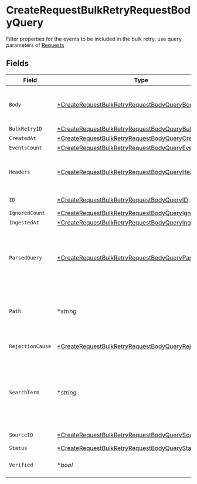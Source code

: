 # CreateRequestBulkRetryRequestBodyQuery

Filter properties for the events to be included in the bulk retry, use query parameters of [Requests](#requests)


## Fields

| Field                                                                                                                                    | Type                                                                                                                                     | Required                                                                                                                                 | Description                                                                                                                              |
| ---------------------------------------------------------------------------------------------------------------------------------------- | ---------------------------------------------------------------------------------------------------------------------------------------- | ---------------------------------------------------------------------------------------------------------------------------------------- | ---------------------------------------------------------------------------------------------------------------------------------------- |
| `Body`                                                                                                                                   | [*CreateRequestBulkRetryRequestBodyQueryBody](../../models/operations/createrequestbulkretryrequestbodyquerybody.md)                     | :heavy_minus_sign:                                                                                                                       | URL Encoded string of the JSON to match to the data body                                                                                 |
| `BulkRetryID`                                                                                                                            | [*CreateRequestBulkRetryRequestBodyQueryBulkRetryID](../../models/operations/createrequestbulkretryrequestbodyquerybulkretryid.md)       | :heavy_minus_sign:                                                                                                                       | N/A                                                                                                                                      |
| `CreatedAt`                                                                                                                              | [*CreateRequestBulkRetryRequestBodyQueryCreatedAt](../../models/operations/createrequestbulkretryrequestbodyquerycreatedat.md)           | :heavy_minus_sign:                                                                                                                       | N/A                                                                                                                                      |
| `EventsCount`                                                                                                                            | [*CreateRequestBulkRetryRequestBodyQueryEventsCount](../../models/operations/createrequestbulkretryrequestbodyqueryeventscount.md)       | :heavy_minus_sign:                                                                                                                       | N/A                                                                                                                                      |
| `Headers`                                                                                                                                | [*CreateRequestBulkRetryRequestBodyQueryHeaders](../../models/operations/createrequestbulkretryrequestbodyqueryheaders.md)               | :heavy_minus_sign:                                                                                                                       | URL Encoded string of the JSON to match to the data headers                                                                              |
| `ID`                                                                                                                                     | [*CreateRequestBulkRetryRequestBodyQueryID](../../models/operations/createrequestbulkretryrequestbodyqueryid.md)                         | :heavy_minus_sign:                                                                                                                       | Filter by requests IDs                                                                                                                   |
| `IgnoredCount`                                                                                                                           | [*CreateRequestBulkRetryRequestBodyQueryIgnoredCount](../../models/operations/createrequestbulkretryrequestbodyqueryignoredcount.md)     | :heavy_minus_sign:                                                                                                                       | N/A                                                                                                                                      |
| `IngestedAt`                                                                                                                             | [*CreateRequestBulkRetryRequestBodyQueryIngestedAt](../../models/operations/createrequestbulkretryrequestbodyqueryingestedat.md)         | :heavy_minus_sign:                                                                                                                       | N/A                                                                                                                                      |
| `ParsedQuery`                                                                                                                            | [*CreateRequestBulkRetryRequestBodyQueryParsedQuery](../../models/operations/createrequestbulkretryrequestbodyqueryparsedquery.md)       | :heavy_minus_sign:                                                                                                                       | URL Encoded string of the JSON to match to the parsed query (JSON representation of the query)                                           |
| `Path`                                                                                                                                   | **string*                                                                                                                                | :heavy_minus_sign:                                                                                                                       | URL Encoded string of the string to match partially to the path                                                                          |
| `RejectionCause`                                                                                                                         | [*CreateRequestBulkRetryRequestBodyQueryRejectionCause](../../models/operations/createrequestbulkretryrequestbodyqueryrejectioncause.md) | :heavy_minus_sign:                                                                                                                       | Filter by rejection cause                                                                                                                |
| `SearchTerm`                                                                                                                             | **string*                                                                                                                                | :heavy_minus_sign:                                                                                                                       | URL Encoded string of the string to match partially to the body, headers, parsed_query or path                                           |
| `SourceID`                                                                                                                               | [*CreateRequestBulkRetryRequestBodyQuerySourceID](../../models/operations/createrequestbulkretryrequestbodyquerysourceid.md)             | :heavy_minus_sign:                                                                                                                       | Filter by source IDs                                                                                                                     |
| `Status`                                                                                                                                 | [*CreateRequestBulkRetryRequestBodyQueryStatus](../../models/operations/createrequestbulkretryrequestbodyquerystatus.md)                 | :heavy_minus_sign:                                                                                                                       | N/A                                                                                                                                      |
| `Verified`                                                                                                                               | **bool*                                                                                                                                  | :heavy_minus_sign:                                                                                                                       | Filter by verification status                                                                                                            |